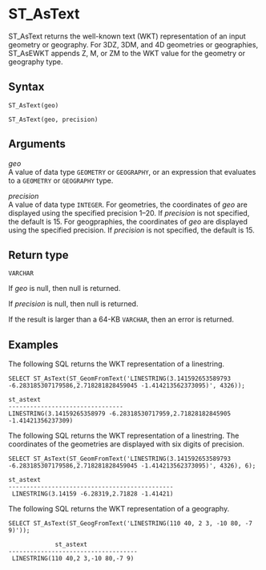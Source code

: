 # ST\_AsText<a name="ST_AsText-function"></a>

ST\_AsText returns the well\-known text \(WKT\) representation of an input geometry or geography\. For 3DZ, 3DM, and 4D geometries or geographies, ST\_AsEWKT appends Z, M, or ZM to the WKT value for the geometry or geography type\.

## Syntax<a name="ST_AsText-function-syntax"></a>

```
ST_AsText(geo)
```

```
ST_AsText(geo, precision)
```

## Arguments<a name="ST_AsText-function-arguments"></a>

 *geo*   
A value of data type `GEOMETRY` or `GEOGRAPHY`, or an expression that evaluates to a `GEOMETRY` or `GEOGRAPHY` type\.

 *precision*   
A value of data type `INTEGER`\. For geometries, the coordinates of *geo* are displayed using the specified precision 1–20\. If *precision* is not specified, the default is 15\. For geogpraphies, the coordinates of *geo* are displayed using the specified precision\. If *precision* is not specified, the default is 15\.

## Return type<a name="ST_AsText-function-return"></a>

`VARCHAR`

If *geo* is null, then null is returned\.

If *precision* is null, then null is returned\.

If the result is larger than a 64\-KB `VARCHAR`, then an error is returned\. 

## Examples<a name="ST_AsText-function-examples"></a>

The following SQL returns the WKT representation of a linestring\. 

```
SELECT ST_AsText(ST_GeomFromText('LINESTRING(3.141592653589793 -6.283185307179586,2.718281828459045 -1.414213562373095)', 4326));
```

```
st_astext
--------------------------------
LINESTRING(3.14159265358979 -6.28318530717959,2.71828182845905 -1.41421356237309)
```

The following SQL returns the WKT representation of a linestring\. The coordinates of the geometries are displayed with six digits of precision\. 

```
SELECT ST_AsText(ST_GeomFromText('LINESTRING(3.141592653589793 -6.283185307179586,2.718281828459045 -1.414213562373095)', 4326), 6);
```

```
st_astext
----------------------------------------------
 LINESTRING(3.14159 -6.28319,2.71828 -1.41421)
```

The following SQL returns the WKT representation of a geography\. 

```
SELECT ST_AsText(ST_GeogFromText('LINESTRING(110 40, 2 3, -10 80, -7 9)'));
```

```
             st_astext
------------------------------------
 LINESTRING(110 40,2 3,-10 80,-7 9)
```